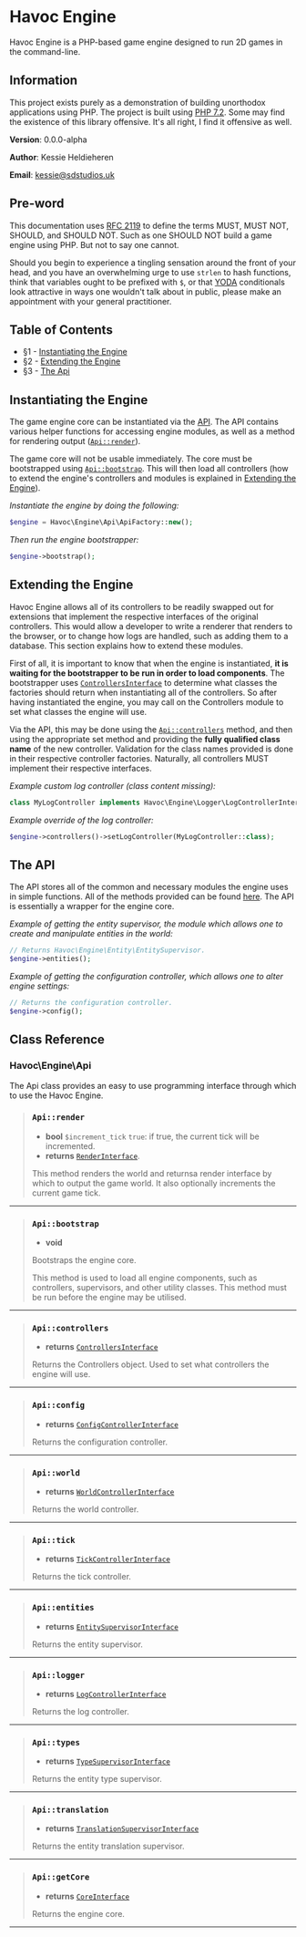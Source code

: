 
# Havoc Engine  
Havoc Engine is a PHP-based game engine designed to run 2D games in the command-line.  
  
  ## Information
This project exists purely as a demonstration of building unorthodox applications using PHP. The project is built using [PHP 7.2](http://php.net/releases/7_2_0.php). Some may find the existence of this library offensive. It's all right, I find it offensive as well.  
  
**Version**: 0.0.0-alpha  
  
**Author**: Kessie Heldieheren  
  
**Email**: kessie@sdstudios.uk  
  
## Pre-word  
This documentation uses [RFC 2119](https://www.ietf.org/rfc/rfc2119.txt) to define the terms MUST, MUST NOT, SHOULD, and SHOULD NOT. Such as one SHOULD NOT build a game engine using PHP. But not to say one cannot.  
  
Should you begin to experience a tingling sensation  around the front of your head, and you have an overwhelming urge to use `strlen` to hash functions, think that variables ought to be prefixed with `$`, or that [YODA](https://en.wikipedia.org/wiki/Yoda_conditions) conditionals look attractive in ways one wouldn't talk about in public, please make an appointment with your general practitioner.  
  
## Table of Contents  
* §1 - [Instantiating the Engine](#instantiating-the-engine)  
* §2 - [Extending the Engine](#extending-the-engine)
* §3 - [The Api](#the-api)
  
## <a name="instantiating-the-engine">Instantiating the Engine</a>  
The game engine core can be instantiated via the [API](#Api).  The API contains various helper functions for accessing engine modules, as well as a method for rendering output ([`Api::render`](#Api_render)).  

The game core will not be usable immediately. The core must be bootstrapped using [`Api::bootstrap`](#Api_bootstrap). This will then load all controllers (how to extend the engine's controllers and modules is explained in [Extending the Engine](#S2)).

*Instantiate the engine by doing the following:*
```php
$engine = Havoc\Engine\Api\ApiFactory::new();
```

*Then run the engine bootstrapper:*
```php
$engine->bootstrap();
```  

## <a name="extending-the-engine">Extending the Engine</a>  
Havoc Engine allows all of its controllers to be readily swapped out for extensions that implement the respective interfaces of the original controllers. This would allow a developer to write a renderer that renders to the browser, or to change how logs are handled, such as adding them to a database. This section explains how to extend these modules.  
  
First of all, it is important to know that when the engine is instantiated, **it is waiting for the bootstrapper to be run in order to load components**. The bootstrapper uses  [`ControllersInterface`](#ControllersInterface) to determine what classes the factories should return when instantiating all of the controllers. So after having instantiated the engine, you may call on the Controllers module to set what classes the engine will use.  
  
Via the API, this may be done using the [`Api::controllers`](#Api_controllers) method, and then using the appropriate set method and providing the **fully qualified class name** of the new controller. Validation for the class names provided is done in their respective controller factories. Naturally, all controllers MUST implement their respective interfaces.

*Example custom log controller (class content missing):*
```php
class MyLogController implements Havoc\Engine\Logger\LogControllerInterface {}
```

*Example override of the log controller:*
```php
$engine->controllers()->setLogController(MyLogController::class);
```
  
## <a name="the-api">The API</a>
The API stores all of the common and necessary modules the engine uses in simple functions. All of the methods provided can be found [here](#Api). The API is essentially a wrapper for the engine core.

*Example of getting the entity supervisor, the module which allows one to create and manipulate entities in the world:*
```php
// Returns Havoc\Engine\Entity\EntitySupervisor.
$engine->entities();
```

*Example of getting the configuration controller, which allows one to alter engine settings:*
```php
// Returns the configuration controller.
$engine->config();
```

## Class Reference  
### Havoc\Engine\\<a name="Api">Api</a>
The Api class provides an easy to use programming interface through which to use the Havoc Engine.
> ### <a name="Api_render">`Api::render`</a>  
> * **bool** `$increment_tick` `true`:  if true, the current tick will be incremented.
> * **returns** [`RenderInterface`](#RenderInterface).
>   
> This method renders the world and returnsa render interface by which to output the game world. It also optionally increments the current game tick.
  ------------------------
> ### <a name="Api_bootstrap">`Api::bootstrap`</a>
> * **void**
>   
> Bootstraps the engine core.  
>   
> This method is used to load all engine components, such as controllers, supervisors, and other utility classes. This method must be run before the engine may be utilised.  
  ------------------------
> ### <a name="Api_controllers">`Api::controllers`</a>  
> * **returns** [`ControllersInterface`  ](#ControllersInterface)
>   
> Returns the Controllers object. Used to set what controllers the engine will use.  
------------------------
> ### <a name="Api_config">`Api::config`</a>  
> * **returns** [`ConfigControllerInterface`  ](#ConfigControllerInterface)
>   
> Returns the configuration controller. 
------------------------
> ### <a name="Api_world">`Api::world`</a>  
> * **returns** [`WorldControllerInterface`  ](#WorldControllerInterface)
>   
> Returns the world controller. 
------------------------
> ### <a name="Api_tick">`Api::tick`</a>  
> * **returns** [`TickControllerInterface`  ](#TickControllerInterface)
>   
> Returns the tick controller. 
------------------------
> ### <a name="Api_entities">`Api::entities`</a>  
> * **returns** [`EntitySupervisorInterface`  ](#EntitySupervisorInterface)
>   
> Returns the entity supervisor. 
------------------------
> ### <a name="Api_logger">`Api::logger`</a>  
> * **returns** [`LogControllerInterface`  ](#LogControllerInterface)
>   
> Returns the log controller. 
------------------------
> ### <a name="Api_types">`Api::types`</a>  
> * **returns** [`TypeSupervisorInterface`  ](#TypeSupervisorInterface)
>   
> Returns the entity type supervisor. 
------------------------
> ### <a name="Api_translation">`Api::translation`</a>  
> * **returns** [`TranslationSupervisorInterface`  ](#TranslationSupervisorInterface)
>   
> Returns the entity translation supervisor. 
------------------------
> ### <a name="Api_getCore">`Api::getCore`</a>  
> * **returns** [`CoreInterface`  ](#CoreInterface)
>   
> Returns the engine core. 
------------------------
